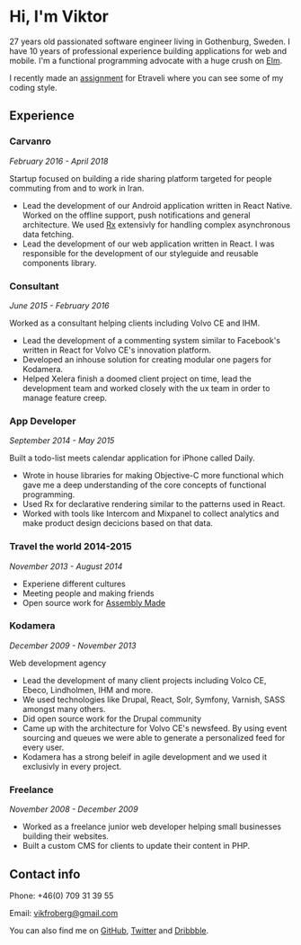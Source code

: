 # Hi, I'm Viktor
27 years old passionated software engineer living in Gothenburg, Sweden.
I have 10 years of professional experience building applications for web
and mobile. I'm a functional programming advocate with a huge crush on [Elm](http://elm-lang.org).

I recently made an [assignment](https://github.com/vikfroberg/etraveli) for Etraveli where you can see some of my
coding style.

## Experience

### Carvanro
*February 2016 - April 2018*

Startup focused on building a ride sharing platform targeted for people
commuting from and to work in Iran.

- Lead the development of our Android application written in React Native. Worked on the offline support, push notifications and general architecture. We used [Rx](https://github.com/reactivex/rxjs) extensivly for handling complex asynchronous data fetching.
- Lead the development of our web application written in React. I was responsible for the development of our styleguide and reusable components library.

### Consultant
*June 2015 - February 2016*

Worked as a consultant helping clients including Volvo CE and IHM.

- Lead the development of a commenting system similar to Facebook's written
in React for Volvo CE's innovation platform.
- Developed an inhouse solution for creating modular one pagers for Kodamera.
- Helped Xelera finish a doomed client project on time, lead the development
team and worked closely with the ux team in order to manage feature creep.

### App Developer
*September 2014 - May 2015*

Built a todo-list meets calendar application for iPhone called Daily.

- Wrote in house libraries for making Objective-C more functional which gave me a deep understanding of the core concepts of functional programming.
- Used Rx for declarative rendering similar to the patterns used in React.
- Worked with tools like Intercom and Mixpanel to collect analytics and make product design decicions based on that data.

### Travel the world 2014-2015
*November 2013 - August 2014*

- Experiene different cultures
- Meeting people and making friends
- Open source work for [Assembly Made](https://assemblymade.com)

### Kodamera
*December 2009 - November 2013*

Web development agency

- Lead the development of many client projects including Volco CE, Ebeco, Lindholmen, IHM and more.
- We used technologies like Drupal, React, Solr, Symfony, Varnish, SASS amongst many others.
- Did open source work for the Drupal community
- Came up with the architecture for Volvo CE's newsfeed. By using event sourcing and queues we were able to generate a personalized feed for every user.
- Kodamera has a strong beleif in agile development and we used it exclusivly in every project.

### Freelance
*November 2008 - December 2009*

- Worked as a freelance junior web developer helping small businesses building their websites.
- Built a custom CMS for clients to update their content in PHP.


## Contact info
Phone: +46(0) 709 31 39 55

Email: vikfroberg@gmail.com

You can also find me on [GitHub](https://github.com/vikfroberg), [Twitter](https://twitter.com) and [Dribbble](https://dribbble.com/vikfroberg).
